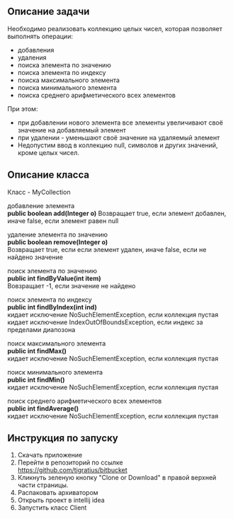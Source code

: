 ## Описание задачи
Необходимо реализовать коллекцию целых чисел, которая позволяет
выполнять операции:
 * добавления
 * удаления
 * поиска элемента по значению
 * поиска элемента по индексу
 * поиска максимального элемента
 * поиска минимального элемента
 * поиска среднего арифметического всех элементов

При этом:
 * при добавлении нового элемента все элементы увеличивают своё значение на добавляемый элемент
 * при удалении - уменьшают своё значение на удаляемый элемент
 * Недопустим ввод в коллекцию null, символов и других значений, кроме целых чисел.

## Описание класса 
Класс - MyCollection  

добавление элемента  
**public boolean add(Integer o)**
Возвращает true, если элемент добавлен, иначе false, если элемент равен null

удаление элемента по значению  
**public boolean remove(Integer o)**  
Возвращает true, если если элемент удален, иначе false, если не найдено значение

поиск элемента по значению  
**public int findByValue(int item)**  
Вовзращает -1, если значение не найдено  

поиск элемента по индексу  
**public int findByIndex(int ind)**  
кидает исключение NoSuchElementException, если коллекция пустая  
кидает исключение IndexOutOfBoundsException, если индекс за пределами диапозона  

поиск максимального элемента  
**public int findMax()**  
кидает исключение NoSuchElementException, если коллекция пустая  

поиск минимального элемента  
**public int findMin()**  
кидает исключение NoSuchElementException, если коллекция пустая  

поиск среднего арифметического всех элементов  
**public int findAverage()**  
кидает исключение NoSuchElementException, если коллекция пустая  

## Инструкция по запуску 

1) Скачать приложение 
2) Перейти в репозиторий по ссылке https://github.com/tigratius/bitbucket  
3) Кликнуть зеленую кнопку "Clone or Download" в правой верхней части страницы. 
4) Распаковать архиватором
5) Открыть проект в intellij idea
6) Запустить класс Client